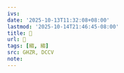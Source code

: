 ```yaml
---
ivs:
date: '2025-10-13T11:32:08+08:00'
lastmod: '2025-10-14T21:46:45-08:00'
title: 󰫷
url: 󰫷
tags: [縐, 縐]
src: GHZR, DCCV
note:
---
```

